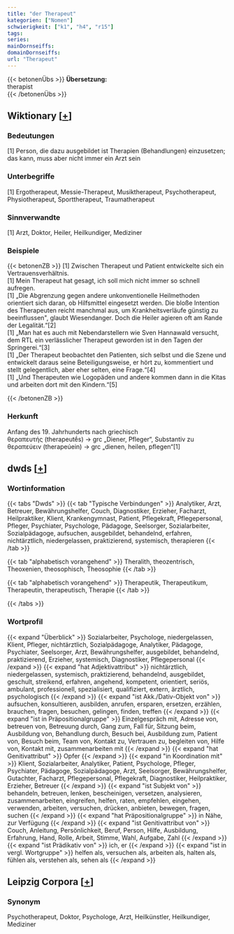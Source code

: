 ```yaml
---
title: "der Therapeut"
kategorien: ["Nomen"]
schwierigkeit: ["k1", "h4", "r15"]
tags:
series:
mainDornseiffs:
domainDornseiffs:
url: "Therapeut"
---
```


{{< betonenÜbs >}}
**Übersetzung:**  
therapist  
{{< /betonenÜbs >}}

## Wiktionary [[+](https://de.wiktionary.org/wiki/Therapeut)]

### Bedeutungen
[1] Person, die dazu ausgebildet ist Therapien (Behandlungen) einzusetzen; das kann, muss aber nicht immer ein Arzt sein  

### Unterbegriffe
[1] Ergotherapeut, Messie-Therapeut, Musiktherapeut, Psychotherapeut, Physiotherapeut, Sporttherapeut, Traumatherapeut  

### Sinnverwandte
[1] Arzt, Doktor, Heiler, Heilkundiger, Mediziner  

### Beispiele
{{< betonenZB >}}
[1] Zwischen Therapeut und Patient entwickelte sich ein Vertrauensverhältnis.  
[1] Mein Therapeut hat gesagt, ich soll mich nicht immer so schnell aufregen.  
[1] „Die Abgrenzung gegen andere unkonventionelle Heilmethoden orientiert sich daran, ob Hilfsmittel eingesetzt werden. Die bloße Intention des Therapeuten reicht manchmal aus, um Krankheitsverläufe günstig zu beeinflussen", glaubt Wiesendanger. Doch die Heiler agieren oft am Rande der Legalität.“[2]  
[1] „Man hat es auch mit Nebendarstellern wie Sven Hannawald versucht, dem RTL ein verlässlicher Therapeut geworden ist in den Tagen der Springerei.“[3]  
[1] „Der Therapeut beobachtet den Patienten, sich selbst und die Szene und entwickelt daraus seine Beteiligungsweise, er hört zu, kommentiert und stellt gelegentlich, aber eher selten, eine Frage.“[4]  
[1] „Und Therapeuten wie Logopäden und andere kommen dann in die Kitas und arbeiten dort mit den Kindern.“[5]  

{{< /betonenZB >}}
### Herkunft
Anfang des 19. Jahrhunderts nach griechisch θεραπευτής (therapeutḗs) → grc „Diener, Pfleger“, Substantiv zu θεραπεύειν (therapeúein) → grc „dienen, heilen, pflegen“[1]  



## dwds [[+](https://www.dwds.de/wb/Therapeut)]

### Wortinformation
{{< tabs "Dwds" >}}
{{< tab "Typische Verbindungen" >}}
Analytiker, Arzt, Betreuer, Bewährungshelfer, Couch, Diagnostiker, Erzieher, Facharzt, Heilpraktiker, Klient, Krankengymnast, Patient, Pflegekraft, Pflegepersonal, Pfleger, Psychiater, Psychologe, Pädagoge, Seelsorger, Sozialarbeiter, Sozialpädagoge, aufsuchen, ausgebildet, behandelnd, erfahren, nichtärztlich, niedergelassen, praktizierend, systemisch, therapieren
{{< /tab >}}

{{< tab "alphabetisch vorangehend" >}}
Theralith, theozentrisch, Theoxenien, theosophisch, Theosophie
{{< /tab >}}

{{< tab "alphabetisch vorangehend" >}}
Therapeutik, Therapeutikum, Therapeutin, therapeutisch, Therapie
{{< /tab >}}

{{< /tabs >}}

### Wortprofil
{{< expand "Überblick" >}} Sozialarbeiter, Psychologe, niedergelassen, Klient, Pfleger, nichtärztlich, Sozialpädagoge, Analytiker, Pädagoge, Psychiater, Seelsorger, Arzt, Bewährungshelfer, ausgebildet, behandelnd, praktizierend, Erzieher, systemisch, Diagnostiker, Pflegepersonal {{< /expand >}}
{{< expand "hat Adjektivattribut" >}} nichtärztlich, niedergelassen, systemisch, praktizierend, behandelnd, ausgebildet, geschult, streikend, erfahren, angehend, kompetent, orientiert, seriös, ambulant, professionell, spezialisiert, qualifiziert, extern, ärztlich, psychologisch {{< /expand >}}
{{< expand "ist Akk./Dativ-Objekt von" >}} aufsuchen, konsultieren, ausbilden, anrufen, ersparen, ersetzen, erzählen, brauchen, fragen, besuchen, gelingen, finden, treffen {{< /expand >}}
{{< expand "ist in Präpositionalgruppe" >}} Einzelgespräch mit, Adresse von, betreuen von, Betreuung durch, Gang zum, Fall für, Sitzung beim, Ausbildung von, Behandlung durch, Besuch bei, Ausbildung zum, Patient von, Besuch beim, Team von, Kontakt zu, Vertrauen zu, begleiten von, Hilfe von, Kontakt mit, zusammenarbeiten mit {{< /expand >}}
{{< expand "hat Genitivattribut" >}} Opfer {{< /expand >}}
{{< expand "in Koordination mit" >}} Klient, Sozialarbeiter, Analytiker, Patient, Psychologe, Pfleger, Psychiater, Pädagoge, Sozialpädagoge, Arzt, Seelsorger, Bewährungshelfer, Gutachter, Facharzt, Pflegepersonal, Pflegekraft, Diagnostiker, Heilpraktiker, Erzieher, Betreuer {{< /expand >}}
{{< expand "ist Subjekt von" >}} behandeln, betreuen, lenken, bescheinigen, versetzen, analysieren, zusammenarbeiten, eingreifen, helfen, raten, empfehlen, eingehen, verwenden, arbeiten, versuchen, drücken, anbieten, bewegen, fragen, suchen {{< /expand >}}
{{< expand "hat Präpositionalgruppe" >}} in Nähe, zur Verfügung {{< /expand >}}
{{< expand "ist Genitivattribut von" >}} Couch, Anleitung, Persönlichkeit, Beruf, Person, Hilfe, Ausbildung, Erfahrung, Hand, Rolle, Arbeit, Stimme, Wahl, Aufgabe, Zahl {{< /expand >}}
{{< expand "ist Prädikativ von" >}} ich, er {{< /expand >}}
{{< expand "ist in vergl. Wortgruppe" >}} helfen als, versuchen als, arbeiten als, halten als, fühlen als, verstehen als, sehen als {{< /expand >}}

## Leipzig Corpora [[+](https://corpora.uni-leipzig.de/en/res?word=Therapeut&corpusId=deu_newscrawl-public_2018)]


### Synonym
Psychotherapeut, Doktor, Psychologe, Arzt, Heilkünstler, Heilkundiger, Mediziner

